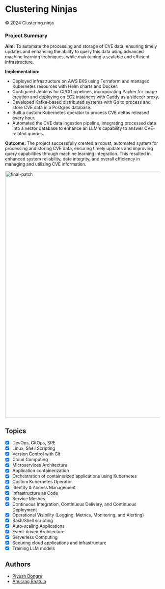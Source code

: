 # Clustering Ninjas

© 2024 Clustering.ninja

### Project Summary

**Aim:**
To automate the processing and storage of CVE data, ensuring timely updates and enhancing the ability to query this data using advanced machine learning techniques, while maintaining a scalable and efficient infrastructure.

**Implementation:**
- Deployed infrastructure on AWS EKS using Terraform and managed Kubernetes resources with Helm charts and Docker.
- Configured Jenkins for CI/CD pipelines, incorporating Packer for image creation and deploying on EC2 instances with Caddy as a sidecar proxy.
- Developed Kafka-based distributed systems with Go to process and store CVE data in a Postgres database.
- Built a custom Kubernetes operator to process CVE deltas released every hour.
- Automated the CVE data ingestion pipeline, integrating processed data into a vector database to enhance an LLM's capability to answer CVE-related queries.

**Outcome:**
The project successfully created a robust, automated system for processing and storing CVE data, ensuring timely updates and improving query capabilities through machine learning integration. This resulted in enhanced system reliability, data integrity, and overall efficiency in managing and utilizing CVE information.

<img src="https://github.com/csye7125-fall2023-group05/.github/assets/97932746/d5dc9003-8827-4002-9d4d-db4071b205e6)" alt="final-patch" width="800" height="800">


## Topics

- [x] DevOps, GitOps, SRE
- [x] Linux, Shell Scripting
- [x] Version Control with Git
- [x] Cloud Computing
- [x] Microservices Architecture
- [x] Application containerization
- [x] Orchestration of containerized applications using Kubernetes
- [x] Custom Kubernetes Operator
- [x] Identity & Access Management
- [x] Infrastructure as Code
- [x] Service Meshes
- [x] Continuous Integration, Continuous Delivery, and Continuous Deployment
- [x] Operational Visibility (Logging, Metrics, Monitoring, and Alerting)
- [x] Bash/Shell scripting
- [x] Auto-scaling Applications
- [x] Event-driven Architecture
- [x] Serverless Computing
- [x] Securing cloud applications and infrastructure
- [x] Training LLM models

## Authors

- [Piyush Dongre](https://github.com/dongrep)
- [Anuraag Bhatula](https://github.com/local-man)

<!--img src="https://user-images.githubusercontent.com/97932746/201548646-8a8439bd-5f6e-487a-a9b7-1d57ba0187be.png" alt="final-patch" width="500" height="500" -->
